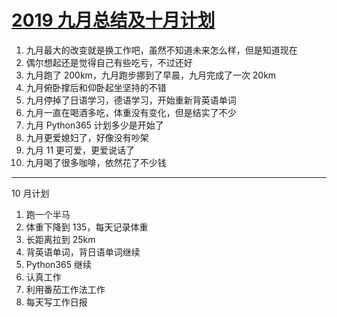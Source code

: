 # [2019 九月总结及十月计划](https://github.com/yihong0618/gitblog/issues/44)

1. 九月最大的改变就是换工作吧，虽然不知道未来怎么样，但是知道现在
2. 偶尔想起还是觉得自己有些吃亏，不过还好
3. 九月跑了 200km，九月跑步挪到了早晨，九月完成了一次 20km
4. 九月俯卧撑后和仰卧起坐坚持的不错
5. 九月停掉了日语学习，德语学习，开始重新背英语单词
6. 九月一直在喝酒多吃，体重没有变化，但是结实了不少
7. 九月 Python365 计划多少是开始了
8. 九月更爱媳妇了，好像没有吵架
9. 九月 11 更可爱，更爱说话了
10. 九月喝了很多咖啡，依然花了不少钱

---

10 月计划

1. 跑一个半马
2. 体重下降到 135，每天记录体重
3. 长距离拉到 25km
4. 背英语单词，背日语单词继续
5. Python365 继续
6. 认真工作
7. 利用番茄工作法工作
8. 每天写工作日报